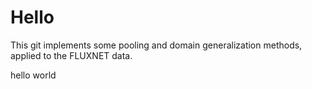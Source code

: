 # Hello
This git implements some pooling and domain generalization methods, applied to the FLUXNET data.

hello world
